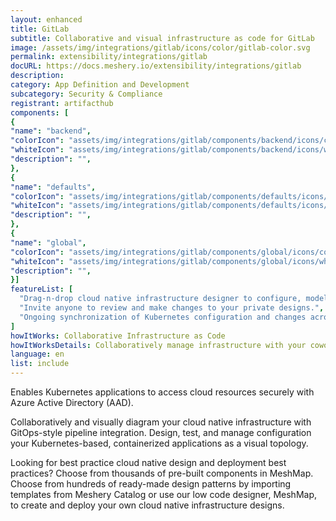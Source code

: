 ```yaml
---
layout: enhanced
title: GitLab
subtitle: Collaborative and visual infrastructure as code for GitLab
image: /assets/img/integrations/gitlab/icons/color/gitlab-color.svg
permalink: extensibility/integrations/gitlab
docURL: https://docs.meshery.io/extensibility/integrations/gitlab
description: 
category: App Definition and Development
subcategory: Security & Compliance
registrant: artifacthub
components: [
{
"name": "backend",
"colorIcon": "assets/img/integrations/gitlab/components/backend/icons/color/backend-color.svg",
"whiteIcon": "assets/img/integrations/gitlab/components/backend/icons/white/backend-white.svg",
"description": "",
},
{
"name": "defaults",
"colorIcon": "assets/img/integrations/gitlab/components/defaults/icons/color/defaults-color.svg",
"whiteIcon": "assets/img/integrations/gitlab/components/defaults/icons/white/defaults-white.svg",
"description": "",
},
{
"name": "global",
"colorIcon": "assets/img/integrations/gitlab/components/global/icons/color/global-color.svg",
"whiteIcon": "assets/img/integrations/gitlab/components/global/icons/white/global-white.svg",
"description": "",
}]
featureList: [
  "Drag-n-drop cloud native infrastructure designer to configure, model, and deploy your workloads.",
  "Invite anyone to review and make changes to your private designs.",
  "Ongoing synchronization of Kubernetes configuration and changes across any number of clusters."
]
howItWorks: Collaborative Infrastructure as Code
howItWorksDetails: Collaboratively manage infrastructure with your coworkers synchronously sharing the same designs.
language: en
list: include
---
```

<p>
Enables Kubernetes applications to access cloud resources securely with Azure Active Directory (AAD).
</p>
<p>
    Collaboratively and visually diagram your cloud native infrastructure with GitOps-style pipeline integration. Design, test, and manage configuration your Kubernetes-based, containerized applications as a visual topology.
</p>
<p>
    Looking for best practice cloud native design and deployment best practices? Choose from thousands of pre-built components in MeshMap. Choose from hundreds of ready-made design patterns by importing templates from Meshery Catalog or use our low code designer, MeshMap, to create and deploy your own cloud native infrastructure designs.
</p>
